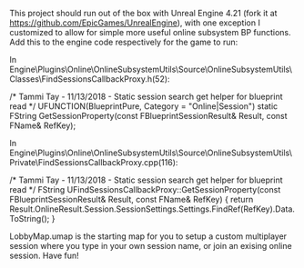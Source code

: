 <SETUP>

This project should run out of the box with Unreal Engine 4.21 (fork it at https://github.com/EpicGames/UnrealEngine), with one exception 
I customized to allow for simple more useful online subsystem BP functions. Add this to the engine code respectively for the game to run:

In Engine\Plugins\Online\OnlineSubsystemUtils\Source\OnlineSubsystemUtils\Classes\FindSessionsCallbackProxy.h(52):

/* Tammi Tay - 11/13/2018 - Static session search get helper for blueprint read */
UFUNCTION(BlueprintPure, Category = "Online|Session")
static FString GetSessionProperty(const FBlueprintSessionResult& Result, const FName& RefKey);

In Engine\Plugins\Online\OnlineSubsystemUtils\Source\OnlineSubsystemUtils\Private\FindSessionsCallbackProxy.cpp(116):

/* Tammi Tay - 11/13/2018 - Static session search get helper for blueprint read */
FString UFindSessionsCallbackProxy::GetSessionProperty(const FBlueprintSessionResult& Result, const FName& RefKey)
{
	return Result.OnlineResult.Session.SessionSettings.Settings.FindRef(RefKey).Data.ToString();
}

<LOBBY>

LobbyMap.umap is the starting map for you to setup a custom multiplayer session where you type in your own session name, or join an exising
online session. Have fun!

